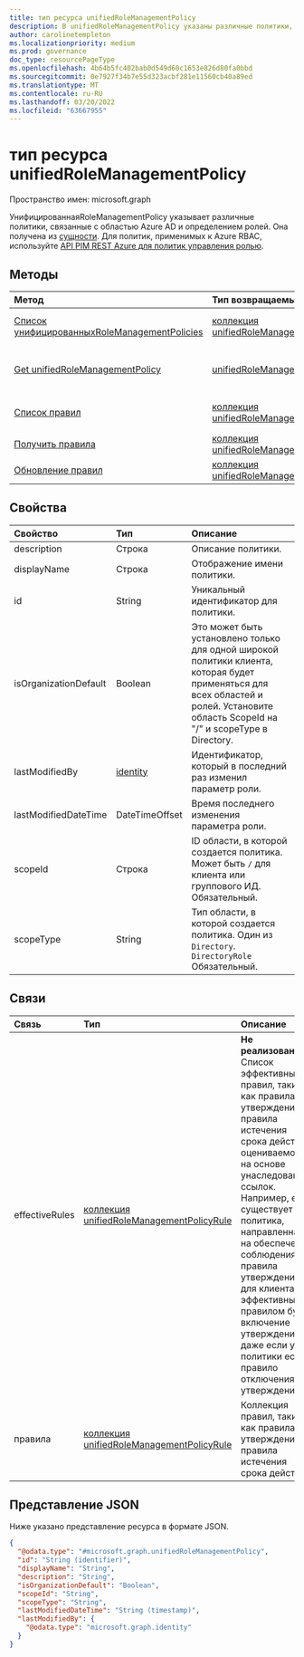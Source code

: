 ```yaml
---
title: тип ресурса unifiedRoleManagementPolicy
description: В unifiedRoleManagementPolicy указаны различные политики, связанные с областью и определением ролей. Она получена из microsoft.graph.policyBase.
author: carolinetempleton
ms.localizationpriority: medium
ms.prod: governance
doc_type: resourcePageType
ms.openlocfilehash: 4b64b5fc402bab0d549d60c1653e826d80fa0bbd
ms.sourcegitcommit: 0e7927f34b7e55d323acbf281e11560cb40a89ed
ms.translationtype: MT
ms.contentlocale: ru-RU
ms.lasthandoff: 03/20/2022
ms.locfileid: "63667955"
---
```

# <a name="unifiedrolemanagementpolicy-resource-type"></a>тип ресурса unifiedRoleManagementPolicy

Пространство имен: microsoft.graph

УнифицированнаяRoleManagementPolicy указывает различные политики, связанные с областью Azure AD и определением ролей. Она получена из [сущности](entity.md). Для политик, применимых к Azure RBAC, используйте [API PIM REST Azure для политик управления ролью](/rest/api/authorization/role-management-policies).

## <a name="methods"></a>Методы
|Метод|Тип возвращаемых данных|Описание|
|:---|:---|:---|
|[Список унифицированныхRoleManagementPolicies](../api/unifiedrolemanagementpolicy-list.md)|[коллекция unifiedRoleManagementPolicy](../resources/unifiedrolemanagementpolicy.md)|Получите список объектов [unifiedRoleManagementPolicy](../resources/unifiedrolemanagementpolicy.md) и их свойств.|
|[Get unifiedRoleManagementPolicy](../api/unifiedrolemanagementpolicy-get.md)|[unifiedRoleManagementPolicy](../resources/unifiedrolemanagementpolicy.md)|Ознакомьтесь с свойствами и отношениями объекта [unifiedRoleManagementPolicy](../resources/unifiedrolemanagementpolicy.md) с учетом области.|
|[Список правил](../api/unifiedrolemanagementpolicy-list-rules.md)|[коллекция unifiedRoleManagementPolicyRule](../resources/unifiedrolemanagementpolicyrule.md)|Получите ресурсы unifiedRoleManagementPolicyRule из свойства навигации правил.|
|[Получить правила](../api/unifiedrolemanagementpolicyrule-get.md)|[коллекция unifiedRoleManagementPolicyRule](../resources/unifiedrolemanagementpolicyrule.md)|Получите правила для единого объектаRoleManagementPolicyRule.|
|[Обновление правил](../api/unifiedrolemanagementpolicyrule-update.md)|[коллекция unifiedRoleManagementPolicyRule](../resources/unifiedrolemanagementpolicyrule.md)|Обнови правила для единого объектаRoleManagementPolicyRule.|
<!--unsurface effectiveRules because it hasn't been implemented
|[List effectiveRules](../api/unifiedrolemanagementpolicy-list-effectiverules.md)|[unifiedRoleManagementPolicyRule](../resources/unifiedrolemanagementpolicyrule.md) collection|Get the unifiedRoleManagementPolicyRule resources from the effectiveRules navigation property.|
-->

## <a name="properties"></a>Свойства
|Свойство|Тип|Описание|
|:---|:---|:---|
|description|Строка|Описание политики.|
|displayName|Строка|Отображение имени политики.|
|id|String|Уникальный идентификатор для политики.|
|isOrganizationDefault|Boolean|Это может быть установлено только для одной широкой политики клиента, которая будет применяться для всех областей и ролей. Установите область ScopeId на "/" и scopeType в Directory.|
|lastModifiedBy|[identity](../resources/identity.md)|Идентификатор, который в последний раз изменил параметр роли.|
|lastModifiedDateTime|DateTimeOffset|Время последнего изменения параметра роли.|
|scopeId|Строка|ID области, в которой создается политика. Может быть `/` для клиента или группового ИД. Обязательный.|
|scopeType|String|Тип области, в которой создается политика. Один из `Directory`. `DirectoryRole` Обязательный.|

## <a name="relationships"></a>Связи
|Связь|Тип|Описание|
|:---|:---|:---|
|effectiveRules|[коллекция unifiedRoleManagementPolicyRule](../resources/unifiedrolemanagementpolicyrule.md)|**Не реализовано.** Список эффективных правил, таких как правила утверждения и правила истечения срока действия, оцениваемого на основе унаследованных ссылок. Например, если существует политика, направленная на обеспечение соблюдения правила утверждения для клиента, эффективным правилом будет включение утверждения, даже если у политики есть правило отключения утверждения.|
|правила|[коллекция unifiedRoleManagementPolicyRule](../resources/unifiedrolemanagementpolicyrule.md)|Коллекция правил, таких как правила утверждения и правила истечения срока действия.|

## <a name="json-representation"></a>Представление JSON
Ниже указано представление ресурса в формате JSON.
<!-- {
  "blockType": "resource",
  "keyProperty": "id",
  "@odata.type": "microsoft.graph.unifiedRoleManagementPolicy",
  "openType": false
}
-->
``` json
{
  "@odata.type": "#microsoft.graph.unifiedRoleManagementPolicy",
  "id": "String (identifier)",
  "displayName": "String",
  "description": "String",
  "isOrganizationDefault": "Boolean",
  "scopeId": "String",
  "scopeType": "String",
  "lastModifiedDateTime": "String (timestamp)",
  "lastModifiedBy": {
    "@odata.type": "microsoft.graph.identity"
  }
}
```

